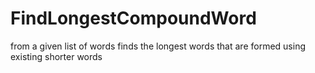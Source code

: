 # FindLongestCompoundWord
from a given list of words finds the longest words that are formed using existing shorter words
